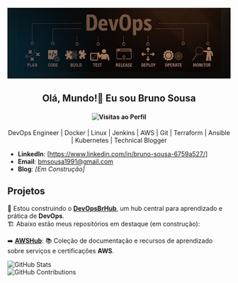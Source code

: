 <p align="center">
  <img src="./devops.jpg" alt="devops" width="900"/>
</p>

## <p align="center">Olá, Mundo!👋 Eu sou Bruno Sousa</p>

#### <p align="center">![Visitas ao Perfil](https://komarev.com/ghpvc/?username=bmsousa1991)</p>
<p align="center">DevOps Engineer | Docker | Linux | Jenkins | AWS | Git | Terraform | Ansible | Kubernetes | Technical Blogger</p>

- **Linkedln**: [https://www.linkedin.com/in/bruno-sousa-6759a527/]
- **Email**: [bmsousa1991@gmail.com](mailto:bmsousa1991@gmail.com)
- **Blog**: *[Em Construção]*

## Projetos

🚀 Estou construindo o [**DevOpsBrHub**](https://github.com/DevOpsBrHub), um hub central para aprendizado e prática de **DevOps**.  
🏗️ Abaixo estão meus repositórios em destaque (em construção):  

➡️ [**AWSHub**](https://github.com/DevOpsBrHub/AWSHub): 📚 Coleção de documentação e recursos de aprendizado sobre serviços e certificações **AWS**.


![GitHub Stats](https://github-readme-stats.vercel.app/api?username=bmsousa1991&show_icons=true&count_private=true&hide_title=true&theme=dark)  
![GitHub Contributions](https://github-readme-streak-stats.herokuapp.com/?user=bmsousa1991&theme=dark)


